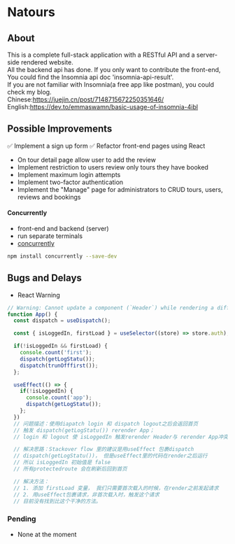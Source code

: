 # Natours

## About

This is a complete full-stack application with a RESTful API and a server-side rendered website.  
All the backend api has done. If you only want to contribute the front-end, You could find the Insomnia api doc 'insomnia-api-result'.  
If you are not familiar with Insomnia(a free app like postman), you could  
check my blog.  
Chinese:https://juejin.cn/post/7148715672250351646/  
English:https://dev.to/emmaswamn/basic-usage-of-insomnia-4ibl

## Possible Improvements

:white_check_mark: Implement a sign up form
:white_check_mark: Refactor front-end pages using React

- On tour detail page allow user to add the review
- Implement restriction to users review only tours they have booked
- Implement maximum login attempts
- Implement two-factor authentication
- Implement the "Manage" page for administrators to CRUD tours, users, reviews and bookings

#### Concurrently

- front-end and backend (server)
- run separate terminals
- [concurrently](https://www.npmjs.com/package/concurrently)

```sh
npm install concurrently --save-dev

```

## Bugs and Delays

- React Warning

```js
// Warning: Cannot update a component (`Header`) while rendering a different component
function App() {
  const dispatch = useDispatch();

  const { isLoggedIn, firstLoad } = useSelector((store) => store.auth);

  if(!isLoggedIn && firstLoad) {
    console.count('first');
    dispatch(getLogStatu());
    dispatch(trunOfffirst());
  };

  useEffect(() => {
    if(!isLoggedIn) {
      console.count('app');
      dispatch(getLogStatu());
    };
  })
  // 问题描述：使用diapatch login 和 dispatch logout之后会返回首页
  // 触发 dispatch(getLogStatu()) rerender App；
  // login 和 logout 使 isLoggedIn 触发rerender Header与 rerender App冲突

  // 解决思路：Stackover flow 里的建议是用useEffect 包裹dispatch
  // dispatch(getLogStatu())， 但是useEffect里的代码在render之后运行
  // 所以 isLoggedIn 初始值是 false
  // 所有protectedroute 会在刷新后回到首页

  // 解决方法：
  // 1. 添加 firstLoad 变量， 我们只需要首次载入的时候，在render之前发起请求
  // 2. 用useEffect包裹请求，非首次载入时，触发这个请求
  // 目前没有找到比这个干净的方法。

```

### Pending

- None at the moment
